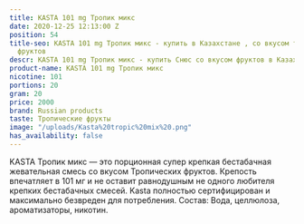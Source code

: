 ```yaml
---
title: KASTA 101 mg Тропик микс
date: 2020-12-25 12:13:00 Z
position: 54
title-seo: KASTA 101 mg Тропик микс - купить в Казахстане , со вкусом тропических
  фруктов
descr: KASTA 101 mg Тропик микс - купить Снюс со вкусом фруктов в Казахстане.
product-name: KASTA 101 mg Тропик микс
nicotine: 101
portions: 20
gram: 20
price: 2000
brand: Russian products
taste: Тропические фрукты
image: "/uploads/Kasta%20tropic%20mix%20.png"
has_availability: false
---
```


KASTA Тропик микс — это порционная супер крепкая бестабачная жевательная смесь со вкусом Тропических фруктов. Крепость впечатляет в 101 мг и не оставит равнодушным не одного любителя крепких бестабачных смесей. Kasta полностью сертифицирован и максимально безвреден для потребления. Состав: Вода, целлюлоза, ароматизаторы, никотин.